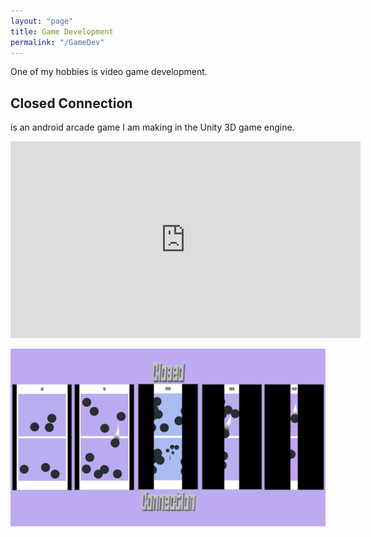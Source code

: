 ```yaml
---
layout: "page"
title: Game Development
permalink: "/GameDev"
---
```


One of my hobbies is video game development.<br>
## Closed Connection<br>
is an android arcade game I am making in the Unity 3D game engine.<br>

<iframe width="560" height="315" src="https://www.youtube.com/embed/E4VIwVHiHnk" frameborder="0" allowfullscreen></iframe><br>

<img align="center" src="/assets/images/CCBanner.png" alt=""><br>







